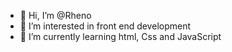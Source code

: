 - 👋 Hi, I’m @Rheno
- 👀 I’m interested in front end development
- 🌱 I’m currently learning html, Css and JavaScript

<!---
rennyrae/rennyrae is a ✨ special ✨ repository because its `README.md` (this file) appears on your GitHub profile.
You can click the Preview link to take a look at your changes.
--->
